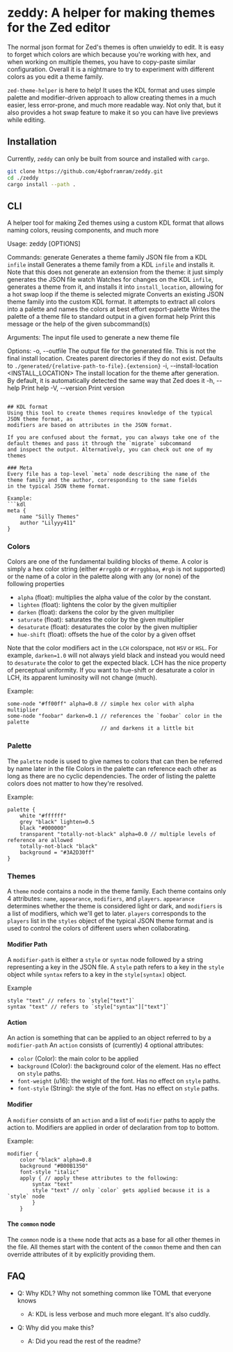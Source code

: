 # zeddy: A helper for making themes for the Zed editor
The normal json format for Zed's themes is often unwieldy to edit. It is easy to forget which colors are which because you're working
with hex, and when working on multiple themes, you have to copy-paste similar configuration. Overall it is a nightmare to try to
experiment with different colors as you edit a theme family.

`zed-theme-helper` is here to help! It uses the KDL format and uses simple palette and modifier-driven approach to
allow creating themes in a much easier, less error-prone, and much more readable way. Not only that, but it also provides
a hot swap feature to make it so you can have live previews while editing.

## Installation

Currently, `zeddy` can only be built from source and installed with `cargo`.

```sh
git clone https://github.com/4gboframram/zeddy.git
cd ./zeddy
cargo install --path .
```

## CLI
A helper tool for making Zed themes using a custom KDL format that allows naming colors, reusing components, and much more

Usage: zeddy [OPTIONS] <INFILE> <COMMAND>

Commands:
  generate        Generates a theme family JSON file from a KDL `infile`
  install         Generates a theme family from a KDL `infile` and installs it. Note that this does not generate an extension from the theme: it just simply generates the JSON file
  watch           Watches for changes on the KDL `infile`, generates a theme from it, and installs it into `install_location`, allowing for a hot swap loop if the theme is selected
  migrate         Converts an existing JSON theme family into the custom KDL format. It attempts to extract all colors into a palette and names the colors at best effort
  export-palette  Writes the palette of a theme file to standard output in a given format
  help            Print this message or the help of the given subcommand(s)

Arguments:
  <INFILE>  The input file used to generate a new theme file

Options:
  -o, --outfile <OUTFILE>
          The output file for the generated file. This is not the final install location. Creates parent directories if they do not exist. Defaults to `./generated/{relative-path-to-file}.{extension}`
  -i, --install-location <INSTALL_LOCATION>
          The install location for the theme after generation. By default, it is automatically detected the same way that Zed does it
  -h, --help
          Print help
  -V, --version
          Print version
```

## KDL format
Using this tool to create themes requires knowledge of the typical JSON theme format, as
modifiers are based on attributes in the JSON format.

If you are confused about the format, you can always take one of the default themes and pass it through the `migrate` subcommand
and inspect the output. Alternatively, you can check out one of my themes

### Meta
Every file has a top-level `meta` node describing the name of the theme family and the author, corresponding to the same fields
in the typical JSON theme format.

Example:
```kdl
meta {
    name "Silly Themes"
    author "Lilyyy411"
}
```
### Colors
Colors are one of the fundamental building blocks of theme. A color is simply a hex color string
(either `#rrggbb` or `#rrggbbaa`, `#rgb` is not supported) or the
name of a color in the palette along with any (or none) of the following properties
- `alpha` (float): multiplies the alpha value of the color by the constant.
- `lighten` (float): lightens the color by the given multiplier
- `darken` (float): darkens the color by the given multiplier
- `saturate` (float): saturates the color by the given multiplier
- `desaturate` (float): desaturates the color by the given multiplier
- `hue-shift` (float): offsets the hue of the color by a given offset

Note that the color modifiers act in the `LCH` colorspace, not `HSV` or `HSL`.
For example, `darken=1.0` will not always yield black and instead you would
need to `desaturate` the color to get the expected black. LCH has the nice property
of perceptual uniformity. If you want to hue-shift or desaturate a color in LCH,
its apparent luminosity will not change (much).

Example:
```kdl
some-node "#ff00ff" alpha=0.8 // simple hex color with alpha multiplier
some-node "foobar" darken=0.1 // references the `foobar` color in the palette
                              // and darkens it a little bit
```
### Palette
The `palette` node is used to give names to colors that can then be referred by name later in the file
Colors in the palette can reference each other as long as there are no cyclic dependencies. The
order of listing the palette colors does not matter to how they're resolved.

Example:
```kdl
palette {
    white "#ffffff"
    grey "black" lighten=0.5
    black "#000000"
    transparent "totally-not-black" alpha=0.0 // multiple levels of reference are allowed
    totally-not-black "black"
    background = "#3A2D30ff"
}
```

### Themes
A `theme` node contains a node in the theme family. Each theme contains only 4 attributes: `name`, `appearance`, `modifiers`, and `players`.
`appearance` determines whether the theme is considered light or dark, and `modifiers` is a
list of modifiers, which we'll get to later. `players` corresponds to the `players` list in the `styles`
object of the typical JSON theme format and is used to control the colors of different users when collaborating.

#### Modifier Path
A `modifier-path` is either a `style` or `syntax` node followed by a string representing a key
in the JSON file. A `style` path refers to a key in the `style` object
while `syntax` refers to a key in the `style[syntax]` object.

Example
```kdl
style "text" // refers to `style["text"]`
syntax "text" // refers to `style["syntax"]["text"]`
```
#### Action
An action is something that can be applied to an object referred to by a `modifier-path`
An `action` consists of (currently) 4 optional attributes:
  - `color` (Color): the main color to be applied
  - `background` (Color): the background color of the element. Has no effect on `style` paths.
  - `font-weight` (u16): the weight of the font. Has no effect on `style` paths.
  - `font-style` (String): the style of the font. Has no effect on `style` paths.

#### Modifier
A `modifier` consists of an `action` and a list of `modifier` paths to apply the action to.
Modifiers are applied in order of declaration from top to bottom.

Example:
```kdl
modifier {
    color "black" alpha=0.8
    background "#B00B1350"
    font-style "italic"
    apply { // apply these attributes to the following:
        syntax "text"
        style "text" // only `color` gets applied because it is a `style` node
        }
    }
```

#### The `common` node
The `common` node is a `theme` node that acts as a base for all other themes in the file. All
themes start with the content of the `common` theme and then can override attributes of it by explicitly providing
them.

## FAQ
- Q: Why KDL? Why not something common like TOML that everyone knows
  - A: KDL is less verbose and much more elegant. It's also cuddly.

- Q: Why did you make this?
  - A: Did you read the rest of the readme?
